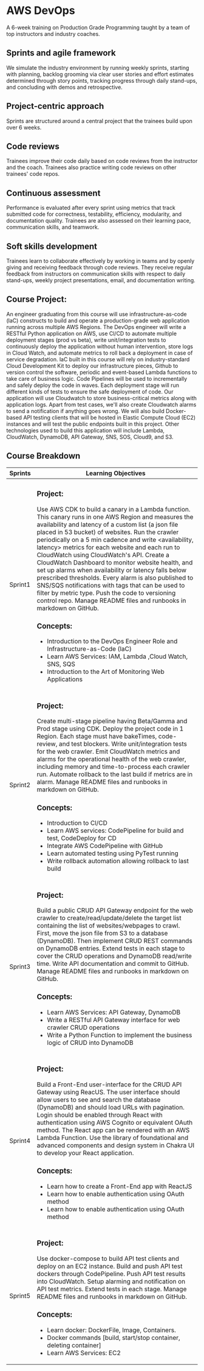 # AWS DevOps  
A 6-week training on Production Grade Programming taught by a team of top instructors and industry coaches. 
## Sprints and agile framework
We simulate the industry environment by running weekly sprints, starting with planning, backlog grooming via clear user stories and effort estimates determined through story points, tracking progress through daily stand-ups, and concluding with demos and retrospective. 
## Project-centric approach
 Sprints are structured around a central project that the trainees build upon over 6 weeks. 
## Code reviews
 Trainees improve their code daily based on code reviews from the instructor and the coach. Trainees also practice writing code reviews on other trainees' code repos. 
## Continuous assessment
 Performance is evaluated after every sprint using metrics that track submitted code for correctness, testability, efficiency, modularity, and documentation quality. Trainees are also assessed on their learning pace, communication skills, and teamwork. 
## Soft skills development
 Trainees learn to collaborate effectively by working in teams and by openly giving and receiving feedback through code reviews. They receive regular feedback from instructors on communication skills with respect to daily stand-ups, weekly project presentations, email, and documentation writing.
 
## Course Project:
<p align="left">
An engineer graduating from this course will use infrastructure-as-code (laC) constructs to build and operate a production-grade web application running across multiple AWS Regions. The DevOps engineer will write a RESTful Python application on AWS, use Cl/CD to automate multiple deployment stages (prod vs beta), write unit/integration tests to continuously deploy the application without human intervention, store logs in Cloud Watch, and automate metrics to roll back a deployment in case of service degradation. 
laC built in this course will rely on industry-standard Cloud Development Kit to deploy our infrastructure pieces, Github to version control the software, periodic and event-based Lambda functions to take care of business logic. Code Pipelines will be used to incrementally and safely deploy the code in waves. Each deployment stage will run different kinds of tests to ensure the safe deployment of code. Our application will use Cloudwatch to store business-critical metrics along with application logs. Apart from test cases, we'll also create Cloudwatch alarms to send a notification if anything goes wrong. We will also build Docker-based API testing clients that will be hosted in Elastic Compute Cloud (EC2) instances and will test the public endpoints built in this project. Other technologies used to build this application will include Lambda, CloudWatch, DynamoDB, API Gateway, SNS, SOS, Cloud9, and S3. 
 </p>

## Course Breakdown

| Sprints      | Learning Objectives |
| ---------------------- | -------------------------------- |
|Sprint1|<h3> Project: </h3> Use AWS CDK to build a canary in a Lambda function. This canary runs in one AWS Region and measures the availability and latency of a custom list (a json file placed in 53 bucket) of websites. Run the crawler periodically on a 5 min cadence and write <availability, latency> metrics for each website and each run to CloudWatch using CloudWatch's API. Create a CloudWatch Dashboard to monitor website health, and set up alarms when availability or latency falls below prescribed thresholds. Every alarm is also published to SNS/SQS notifications with tags that can be used to filter by metric type. Push the code to versioning control repo. Manage README files and runbooks in markdown on GitHub. <h3> Concepts: </h3> <ul><li>Introduction to the DevOps Engineer Role and Infrastructure-as-Code (laC) </li> <li>Learn AWS Services: IAM, Lambda ,Cloud Watch, SNS, SQS </li>  <li>Introduction to the Art of Monitoring Web Applications </li></ul> 
| Sprint2  | <h3> Project: </h3> Create multi-stage pipeline having Beta/Gamma and Prod stage using CDK. Deploy the project code in 1 Region. Each stage must have bakeTimes, code-review, and test blockers. Write unit/integration tests for the web crawler. Emit CloudWatch metrics and alarms for the operational health of the web crawler, including memory and time-to-process each crawler run. Automate rollback to the last build if metrics are in alarm. Manage README files and runbooks in markdown on GitHub.<h3> Concepts: </h3> <ul><li>	Introduction to Cl/CD  </li> <li>	Learn AWS services: CodePipeline for build and test, CodeDeploy for CD </li>  <li>	Integrate AWS CodePipeline with GitHub </li>   <li>Learn automated testing using PyTest running </li>   <li>Write rollback automation allowing rollback to last build </li></ul>|
| Sprint3  | <h3> Project: </h3>Build a public CRUD API Gateway endpoint for the web crawler to create/read/update/delete the target list containing the list of websites/webpages to crawl. First, move the json file from S3 to a database (DynamoDB). Then implement CRUD REST commands on DynamoDB entries. Extend tests in each stage to cover the CRUD operations and DynamoDB read/write time. Write API documentation and commit to GitHub. Manage README files and runbooks in markdown on GitHub. <h3> Concepts: </h3> <ul><li>	Learn AWS Services: API Gateway, DynamoDB   </li> <li>	Write a RESTful API Gateway interface for web crawler CRUD operations  </li>  <li>	Write a Python Function to implement the business logic of CRUD into DynamoDB </li> </ul>|
| Sprint4  | <h3> Project: </h3>Build a Front-End user-interface for the CRUD API Gateway using ReacUS. The user interface should allow users to see and search the database (DynamoDB) and should load URLs with pagination. Login should be enabled through React with authentication using AWS Cognito or equivalent OAuth method. The React app can be rendered with an AWS Lambda Function. Use the library of foundational and advanced components and design system in Chakra UI to develop your React application.  <h3> Concepts: </h3> <ul><li>	Learn how to create a Front-End app with ReactJS    </li> <li>	Learn how to enable authentication using OAuth method   </li>  <li>	Learn how to enable authentication using OAuth method  </li> </ul>|
 | Sprint5 | <h3> Project: </h3> Use docker-compose to build API test clients and deploy on an EC2 instance. Build and push API test dockers through CodePipeline. Push API test results into CloudWatch. Setup alarming and notification on API test metrics. Extend tests in each stage. Manage README files and runbooks in markdown on GitHub.  <h3> Concepts: </h3> <ul><li>	Learn docker: DockerFile, Image, Containers. </li> <li>	Docker commands [build, start/stop container, deleting container] </li>  <li>	Learn AWS Services: EC2 </li> </ul>|

